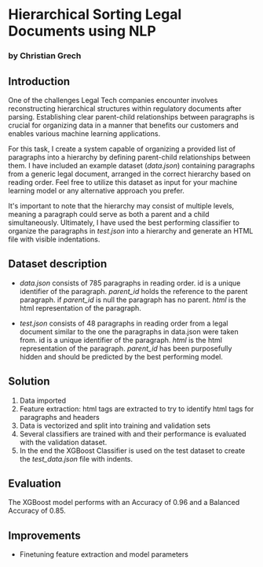 # Hierarchical Sorting Legal Documents using NLP
 
### by Christian Grech


## Introduction

One of the challenges Legal Tech companies encounter involves reconstructing hierarchical structures within regulatory documents after parsing. Establishing clear parent-child relationships between paragraphs is crucial for organizing data in a manner that benefits our customers and enables various machine learning applications.

For this task, I create a system capable of organizing a provided list of paragraphs into a hierarchy by defining parent-child relationships between them. I have included an example dataset (*data.json*) containing paragraphs from a generic legal document, arranged in the correct hierarchy based on reading order. Feel free to utilize this dataset as input for your machine learning model or any alternative approach you prefer.

It's important to note that the hierarchy may consist of multiple levels, meaning a paragraph could serve as both a parent and a child simultaneously. Ultimately, I have used the best performing classifier to organize the paragraphs in *test.json* into a hierarchy and generate an HTML file with visible indentations.

## Dataset description

- *data.json* consists of 785 paragraphs in reading order. id is a unique identifier of the paragraph. *parent_id* holds the reference to the parent paragraph. if *parent_id* is null the paragraph has no parent. *html* is the html representation of the paragraph.

- *test.json* consists of 48 paragraphs in reading order from a legal document similar to the one the paragraphs in data.json were taken from. id is a unique identifier of the paragraph. *html* is the html representation of the paragraph. *parent_id* has been purposefully hidden and should be predicted by the best performing model.

## Solution

1. Data imported
2. Feature extraction: html tags are extracted to try to identify html tags for paragraphs and headers
3. Data is vectorized and split into training and validation sets
3. Several classifiers are trained with and their performance is evaluated with the validation dataset.
5. In the end the XGBoost Classifier is used on the test dataset to create the *test_data.json* file with indents.


## Evaluation

The XGBoost model performs with an Accuracy of 0.96  and a Balanced Accuracy of 0.85.

## Improvements

- Finetuning feature extraction and model parameters
